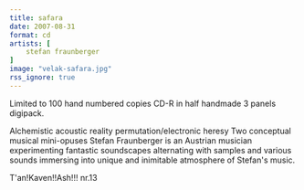 ```yaml
---
title: safara
date: 2007-08-31
format: cd
artists: [
    stefan fraunberger
]
image: "velak-safara.jpg"
rss_ignore: true
---
```

Limited to 100 hand numbered copies CD-R in half handmade 3 panels digipack.

Alchemistic acoustic reality permutation/electronic heresy Two conceptual
musical mini-opuses Stefan Fraunberger is an Austrian musician experimenting
fantastic soundscapes alternating with samples and various sounds immersing into
unique and inimitable atmosphere of Stefan's music.

T'an!Kaven!!Ash!!! nr.13

